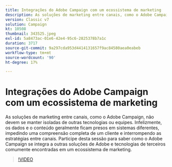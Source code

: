 ```yaml
---
title: Integrações do Adobe Campaign com um ecossistema de marketing
description: As soluções de marketing entre canais, como o Adobe Campaign, não devem se manter isoladas de outras tecnologias ou equipes.
version: Classic v7
solution: Campaign
kt: 10508
thumbnail: 343525.jpeg
exl-id: 5a8473ac-01e6-42e4-95c6-2825378b7a1c
duration: 3717
source-git-commit: 9a297cda953d4414131657f9ac84580aea0eabeb
workflow-type: tm+mt
source-wordcount: '90'
ht-degree: 17%

---
```


# Integrações do Adobe Campaign com um ecossistema de marketing

As soluções de marketing entre canais, como o Adobe Campaign, não devem se manter isoladas de outras tecnologias ou equipes. Infelizmente, os dados e o conteúdo geralmente ficam presos em sistemas diferentes, impedindo uma compreensão completa de um cliente e interrompendo as estratégias entre canais. Participe desta sessão para saber como o Adobe Campaign se integra a outras soluções de Adobe e tecnologias de terceiros comumente encontradas em um ecossistema de marketing.

>[!VIDEO](https://video.tv.adobe.com/v/343525/?quality=12&learn=on)
